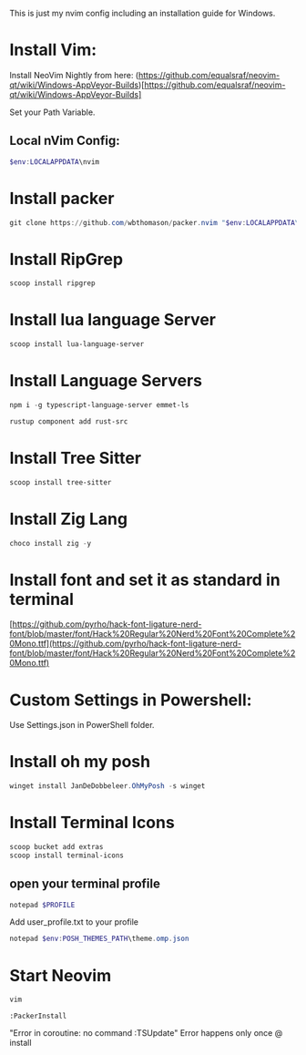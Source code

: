 This is just my nvim config including an installation guide for Windows.

# Install Vim:

Install NeoVim Nightly from here:
(https://github.com/equalsraf/neovim-qt/wiki/Windows-AppVeyor-Builds)[https://github.com/equalsraf/neovim-qt/wiki/Windows-AppVeyor-Builds]

Set your Path Variable.

## Local nVim Config:

```PowerShell
$env:LOCALAPPDATA\nvim
```

# Install packer

```PowerShell
git clone https://github.com/wbthomason/packer.nvim "$env:LOCALAPPDATA\nvim-data\site\pack\packer\start\packer.nvim"
```

# Install RipGrep

```PowerShell
scoop install ripgrep
```

# Install lua language Server

```PowerShell
scoop install lua-language-server
```

# Install Language Servers

```PowerShell
npm i -g typescript-language-server emmet-ls

rustup component add rust-src
```

# Install Tree Sitter

```PowerShell
scoop install tree-sitter
```

# Install Zig Lang

```PowerShell
choco install zig -y
```

# Install font and set it as standard in terminal

[https://github.com/pyrho/hack-font-ligature-nerd-font/blob/master/font/Hack%20Regular%20Nerd%20Font%20Complete%20Mono.ttf](https://github.com/pyrho/hack-font-ligature-nerd-font/blob/master/font/Hack%20Regular%20Nerd%20Font%20Complete%20Mono.ttf)

# Custom Settings in Powershell:

Use Settings.json in PowerShell folder.

# Install oh my posh

```PowerShell
winget install JanDeDobbeleer.OhMyPosh -s winget
```

# Install Terminal Icons

```PowerShell
scoop bucket add extras
scoop install terminal-icons
```

## open your terminal profile

```PowerShell
notepad $PROFILE
```

Add user_profile.txt to your profile

```PowerShell
notepad $env:POSH_THEMES_PATH\theme.omp.json
```

# Start Neovim

```PowerShell
vim
```

```
:PackerInstall
```

"Error in coroutine: no command :TSUpdate" Error happens only once @ install
